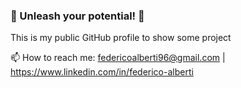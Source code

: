 ### 👾 Unleash your potential! 👾

This is my public GitHub profile to show some project

📫 How to reach me: federicoalberti96@gmail.com | https://www.linkedin.com/in/federico-alberti

